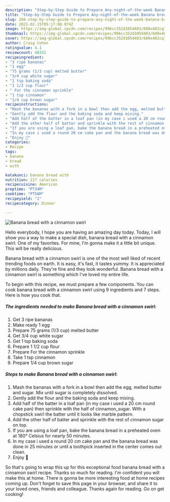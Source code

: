 ```yaml
---
description: "Step-by-Step Guide to Prepare Any-night-of-the-week Banana bread with a cinnamon swirl"
title: "Step-by-Step Guide to Prepare Any-night-of-the-week Banana bread with a cinnamon swirl"
slug: 204-step-by-step-guide-to-prepare-any-night-of-the-week-banana-bread-with-a-cinnamon-swirl
date: 2021-02-15T05:17:08.874Z
image: https://img-global.cpcdn.com/recipes/996cc352d105d483/680x482cq70/banana-bread-with-a-cinnamon-swirl-recipe-main-photo.jpg
thumbnail: https://img-global.cpcdn.com/recipes/996cc352d105d483/680x482cq70/banana-bread-with-a-cinnamon-swirl-recipe-main-photo.jpg
cover: https://img-global.cpcdn.com/recipes/996cc352d105d483/680x482cq70/banana-bread-with-a-cinnamon-swirl-recipe-main-photo.jpg
author: Craig Cohen
ratingvalue: 4.1
reviewcount: 48331
recipeingredient:
- "3 ripe bananas"
- "1 egg"
- "75 grams (1/3 cup) melted butter"
- "3/4 cup white sugar"
- "1 tsp baking soda"
- "1 1/2 cup flour"
- " For the cinnamon sprinkle"
- "1 tsp cinnamon"
- "1/4 cup brown sugar"
recipeinstructions:
- "Mash the bananas with a fork in a bowl then add the egg, melted butter and sugar. Mix until sugar is completely dissolved."
- "Gently add the flour and the baking soda and keep mixing."
- "Add half of the batter in a loaf pan (in my case i used a 20 cm round cake pan) then sprinkle with the half of cinnamon_sugar. With a chopstick swirl the batter until it looks like marble pattern."
- "Add the other half of batter and sprinkle with the rest of cinnamon sugar on top."
- "If you are using a loaf pan, bake the banana bread in a preheated oven at 180° Celsius for nearly 50 minutes."
- "In my case i used a round 20 cm cake pan and the banana bread was done in 25 minutes or until a toothpick inserted in the center comes out clean."
- "Enjoy 🙂"
categories:
- Recipe
tags:
- banana
- bread
- with

katakunci: banana bread with 
nutrition: 217 calories
recipecuisine: American
preptime: "PT34M"
cooktime: "PT56M"
recipeyield: "2"
recipecategory: Dinner

---
```



![Banana bread with a cinnamon swirl](https://img-global.cpcdn.com/recipes/996cc352d105d483/680x482cq70/banana-bread-with-a-cinnamon-swirl-recipe-main-photo.jpg)

Hello everybody, I hope you are having an amazing day today. Today, I will show you a way to make a special dish, banana bread with a cinnamon swirl. One of my favorites. For mine, I'm gonna make it a little bit unique. This will be really delicious.

Banana bread with a cinnamon swirl is one of the most well liked of recent trending foods on earth. It is easy, it's fast, it tastes yummy. It is appreciated by millions daily. They're fine and they look wonderful. Banana bread with a cinnamon swirl is something which I've loved my entire life.




To begin with this recipe, we must prepare a few components. You can cook banana bread with a cinnamon swirl using 9 ingredients and 7 steps. Here is how you cook that.

<!--inarticleads1-->

##### The ingredients needed to make Banana bread with a cinnamon swirl:

1. Get 3 ripe bananas
1. Make ready 1 egg
1. Prepare 75 grams (1/3 cup) melted butter
1. Get 3/4 cup white sugar
1. Get 1 tsp baking soda
1. Prepare 1 1/2 cup flour
1. Prepare  For the cinnamon sprinkle
1. Take 1 tsp cinnamon
1. Prepare 1/4 cup brown sugar




<!--inarticleads2-->

##### Steps to make Banana bread with a cinnamon swirl:

1. Mash the bananas with a fork in a bowl then add the egg, melted butter and sugar. Mix until sugar is completely dissolved.
1. Gently add the flour and the baking soda and keep mixing.
1. Add half of the batter in a loaf pan (in my case i used a 20 cm round cake pan) then sprinkle with the half of cinnamon_sugar. With a chopstick swirl the batter until it looks like marble pattern.
1. Add the other half of batter and sprinkle with the rest of cinnamon sugar on top.
1. If you are using a loaf pan, bake the banana bread in a preheated oven at 180° Celsius for nearly 50 minutes.
1. In my case i used a round 20 cm cake pan and the banana bread was done in 25 minutes or until a toothpick inserted in the center comes out clean.
1. Enjoy 🙂




So that's going to wrap this up for this exceptional food banana bread with a cinnamon swirl recipe. Thanks so much for reading. I'm confident you will make this at home. There is gonna be more interesting food at home recipes coming up. Don't forget to save this page in your browser, and share it to your loved ones, friends and colleague. Thanks again for reading. Go on get cooking!
